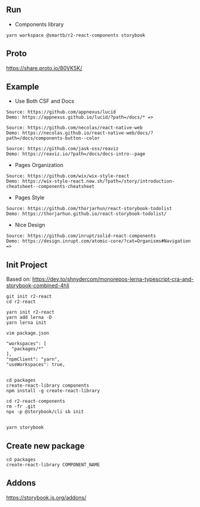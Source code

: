 
## Run

 * Components library
```
yarn workspace @smartb/r2-react-components storybook
```

## Proto

https://share.proto.io/80VK5K/



## Example 

  * Use Both CSF and Docs
```
Source: https://github.com/appnexus/lucid
Demo: https://appnexus.github.io/lucid/?path=/docs/* => 
```

```
Source: https://github.com/necolas/react-native-web
Demo: https://necolas.github.io/react-native-web/docs/?path=/docs/components-button--color
```

```
Source: https://github.com/jask-oss/reaviz 
Demo: https://reaviz.io/?path=/docs/docs-intro--page
```
  
 * Pages Organization
```
Source: https://github.com/wix/wix-style-react
Demo: https://wix-style-react.now.sh/?path=/story/introduction-cheatsheet--components-cheatsheet
```
 
 * Pages Style
 ```
Source: https://github.com/thorjarhun/react-storybook-todolist
Demo: https://thorjarhun.github.io/react-storybook-todolist/
```

 * Nice Design
```
Source: https://github.com/inrupt/solid-react-components  
Demo: https://design.inrupt.com/atomic-core/?cat=Organisms#Navigation => 
```


## Init Project
Based on:
https://dev.to/shnydercom/monorepos-lerna-typescript-cra-and-storybook-combined-4hli
```
git init r2-react
cd r2-react

yarn init r2-react
yarn add lerna -D
yarn lerna init

vim package.json

"workspaces": [
  "packages/*"
],
"npmClient": "yarn",
"useWorkspaces": true,


cd packages
create-react-library components
npm install -g create-react-library

cd r2-react-components
rm -fr .git
npx -p @storybook/cli sb init


yarn storybook
```

## Create new package

```
cd packages
create-react-library COMPONENT_NAME
```

## Addons
https://storybook.js.org/addons/
